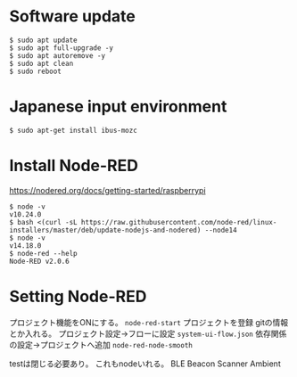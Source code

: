 # Software update
```
$ sudo apt update
$ sudo apt full-upgrade -y
$ sudo apt autoremove -y
$ sudo apt clean
$ sudo reboot
```

# Japanese input environment
```
$ sudo apt-get install ibus-mozc
```

# Install Node-RED
https://nodered.org/docs/getting-started/raspberrypi

```
$ node -v
v10.24.0
$ bash <(curl -sL https://raw.githubusercontent.com/node-red/linux-installers/master/deb/update-nodejs-and-nodered) --node14
$ node -v
v14.18.0
$ node-red --help
Node-RED v2.0.6
```
# Setting Node-RED
プロジェクト機能をONにする。
`node-red-start`
プロジェクトを登録
gitの情報とか入れる。
プロジェクト設定→フローに設定 `system-ui-flow.json`
依存関係の設定→プロジェクトへ追加 `node-red-node-smooth`

testは閉じる必要あり。
これもnodeいれる。
BLE Beacon Scanner
Ambient
